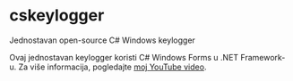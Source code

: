# cskeylogger
Jednostavan open-source C# Windows keylogger

Ovaj jednostavan keylogger koristi C# Windows Forms u .NET Framework-u.
Za više informacija, pogledajte [moj YouTube video](https).

